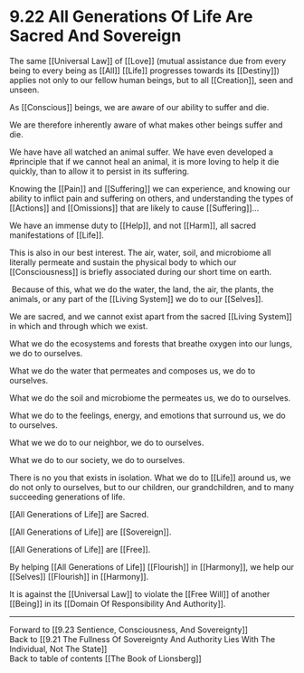 # 9.22 All Generations Of Life Are Sacred And Sovereign

The same [[Universal Law]] of [[Love]] (mutual assistance due from every being to every being as [[All]] [[Life]] progresses towards its [[Destiny]]) applies not only to our fellow human beings, but to all [[Creation]], seen and unseen.

As [[Conscious]] beings, we are aware of our ability to suffer and die. 

We are therefore inherently aware of what makes other beings suffer and die. 

We have have all watched an animal suffer. We have even developed a #principle that if we cannot heal an animal, it is more loving to help it die quickly, than to allow it to persist in its suffering.

Knowing the [[Pain]] and [[Suffering]] we can experience, and knowing our ability to inflict pain and suffering on others, and understanding the types of [[Actions]] and [[Omissions]] that are likely to cause [[Suffering]]…

We have an immense duty to [[Help]], and not [[Harm]], all sacred manifestations of [[Life]].

This is also in our best interest. The air, water, soil, and microbiome all literally permeate and sustain the physical body to which our [[Consciousness]] is briefly associated during our short time on earth.

 Because of this, what we do the water, the land, the air, the plants, the animals, or any part of the [[Living System]] we do to our [[Selves]].  

We are sacred, and we cannot exist apart from the sacred [[Living System]] in which and through which we exist.

What we do the ecosystems and forests that breathe oxygen into our lungs, we do to ourselves.

What we do the water that permeates and composes us, we do to ourselves.

What we do the soil and microbiome the permeates us, we do to ourselves.

What we do to the feelings, energy, and emotions that surround us, we do to ourselves.

What we we do to our neighbor, we do to ourselves.

What we do to our society, we do to ourselves.

There is no you that exists in isolation. What we do to [[Life]] around us, we do not only to ourselves, but to our children, our grandchildren, and to many succeeding generations of life. 

[[All Generations of Life]] are Sacred. 

[[All Generations of Life]] are [[Sovereign]]. 

[[All Generations of Life]] are [[Free]]. 

By helping [[All Generations of Life]] [[Flourish]] in [[Harmony]], we help our [[Selves]] [[Flourish]] in [[Harmony]].  

It is against the [[Universal Law]] to violate the [[Free Will]]
of another [[Being]] in its [[Domain Of Responsibility And Authority]].  

___

Forward to [[9.23 Sentience, Consciousness, And Sovereignty]]       
Back to [[9.21 The Fullness Of Sovereignty And Authority Lies With The Individual, Not The State]]            
Back to table of contents [[The Book of Lionsberg]]  